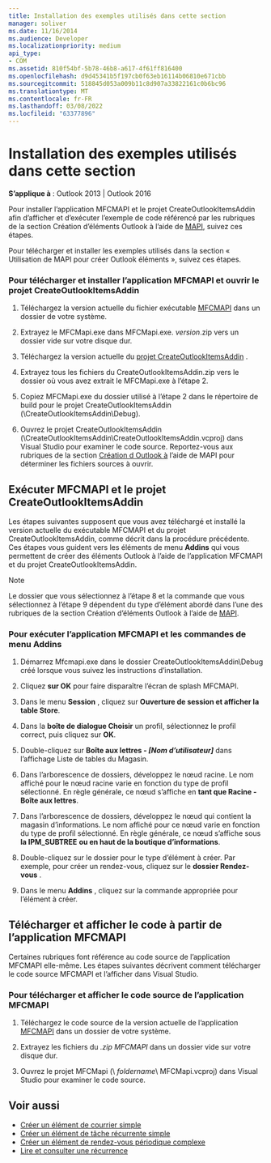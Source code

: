 ```yaml
---
title: Installation des exemples utilisés dans cette section
manager: soliver
ms.date: 11/16/2014
ms.audience: Developer
ms.localizationpriority: medium
api_type:
- COM
ms.assetid: 810f54bf-5b78-46b8-a617-4f61ff816400
ms.openlocfilehash: d9d45341b5f197cb0f63eb16114b06810e671cbb
ms.sourcegitcommit: 518845d053a009b11c8d907a33822161c0b6bc96
ms.translationtype: MT
ms.contentlocale: fr-FR
ms.lasthandoff: 03/08/2022
ms.locfileid: "63377896"
---
```

# <a name="install-the-samples-used-in-this-section"></a>Installation des exemples utilisés dans cette section

**S’applique à** : Outlook 2013 | Outlook 2016 
  
Pour installer l’application MFCMAPI et le projet CreateOutlookItemsAddin afin d’afficher et d’exécuter l’exemple de code référencé par les rubriques de la section Création d’éléments Outlook à l’aide de [MAPI](creating-outlook-items-by-using-mapi.md), suivez ces étapes. 

Pour télécharger et installer les exemples utilisés dans la section « Utilisation de MAPI pour créer Outlook éléments », suivez ces étapes.

### <a name="to-download-and-install-the-mfcmapi-application-and-open-createoutlookitemsaddin-project"></a>Pour télécharger et installer l’application MFCMAPI et ouvrir le projet CreateOutlookItemsAddin

1. Téléchargez la version actuelle du fichier exécutable [MFCMAPI](https://go.microsoft.com/fwlink/?LinkID=124154) dans un dossier de votre système. 
    
2. Extrayez le MFCMapi.exe dans MFCMapi.exe. _version_.zip vers un dossier vide sur votre disque dur.
    
3. Téléchargez la version actuelle du [projet CreateOutlookItemsAddin](https://go.microsoft.com/fwlink/?LinkID=127828) . 
    
4. Extrayez tous les fichiers du CreateOutlookItemsAddin.zip vers le dossier où vous avez extrait le MFCMapi.exe à l’étape 2.
    
5. Copiez MFCMapi.exe du dossier utilisé à l’étape 2 dans le répertoire de build pour le projet CreateOutlookItemsAddin (\CreateOutlookItemsAddin\Debug).
    
6. Ouvrez le projet CreateOutlookItemsAddin (\CreateOutlookItemsAddin\CreateOutlookItemsAddin.vcproj) dans Visual Studio pour examiner le code source. Reportez-vous aux rubriques de la section [Création d Outlook à](creating-outlook-items-by-using-mapi.md) l’aide de MAPI pour déterminer les fichiers sources à ouvrir. 
    
## <a name="run-mfcmapi-and-the-createoutlookitemsaddin-project"></a>Exécuter MFCMAPI et le projet CreateOutlookItemsAddin

Les étapes suivantes supposent que vous avez téléchargé et installé la version actuelle du exécutable MFCMAPI et du projet CreateOutlookItemsAddin, comme décrit dans la procédure précédente. Ces étapes vous guident vers les éléments de menu **Addins** qui vous permettent de créer des éléments Outlook à l’aide de l’application MFCMAPI et du projet CreateOutlookItemsAddin. 
  
> [!NOTE]
> Le dossier que vous sélectionnez à l’étape 8 et la commande que vous sélectionnez à l’étape 9 dépendent du type d’élément abordé dans l’une des rubriques de la section Création d’éléments Outlook à l’aide de [MAPI](creating-outlook-items-by-using-mapi.md). 

### <a name="to-run-the-mfcmapi-application-and-addins-menu-commands"></a>Pour exécuter l’application MFCMAPI et les commandes de menu Addins

1. Démarrez Mfcmapi.exe dans le dossier CreateOutlookItemsAddin\Debug créé lorsque vous suivez les instructions d’installation.
    
2. Cliquez **sur OK** pour faire disparaître l’écran de splash MFCMAPI. 
    
3. Dans le menu **Session** , cliquez sur **Ouverture de session et afficher la table Store**.
    
4. Dans la **boîte de dialogue Choisir** un profil, sélectionnez le profil correct, puis cliquez sur **OK**. 
    
5. Double-cliquez sur **Boîte aux lettres  _- [Nom d’utilisateur]_** dans l’affichage Liste de tables du Magasin. 
    
6. Dans l’arborescence de dossiers, développez le nœud racine. Le nom affiché pour le nœud racine varie en fonction du type de profil sélectionné. En règle générale, ce nœud s’affiche en **tant que Racine - Boîte aux lettres**.
    
7. Dans l’arborescence de dossiers, développez le nœud qui contient la magasin d’informations. Le nom affiché pour ce nœud varie en fonction du type de profil sélectionné. En règle générale, ce nœud s’affiche sous **la IPM_SUBTREE** **ou en haut de la boutique d’informations**.
    
8. Double-cliquez sur le dossier pour le type d’élément à créer. Par exemple, pour créer un rendez-vous, cliquez sur le **dossier Rendez-vous** . 
    
9. Dans le menu **Addins** , cliquez sur la commande appropriée pour l’élément à créer. 
    
## <a name="download-and-view-code-from-the-mfcmapi-application"></a>Télécharger et afficher le code à partir de l’application MFCMAPI

Certaines rubriques font référence au code source de l’application MFCMAPI elle-même. Les étapes suivantes décrivent comment télécharger le code source MFCMAPI et l’afficher dans Visual Studio. 

### <a name="to-download-and-view-the-mfcmapi-application-source-code"></a>Pour télécharger et afficher le code source de l’application MFCMAPI

1. Téléchargez le code source de la version actuelle de l’application [MFCMAPI](https://go.microsoft.com/fwlink/?LinkID=124154) dans un dossier de votre système. 
    
2. Extrayez les fichiers du _.zip MFCMAPI_ dans un dossier vide sur votre disque dur.
    
3. Ouvrez le projet MFCMapi (\ _foldername_\ MFCMapi.vcproj) dans Visual Studio pour examiner le code source.
    
## <a name="see-also"></a>Voir aussi

- [Créer un élément de courrier simple](how-to-create-a-simple-mail-item.md)
- [Créer un élément de tâche récurrente simple](how-to-create-a-simple-recurrent-task-item.md)
- [Créer un élément de rendez-vous périodique complexe](how-to-create-a-complex-recurrent-appointment-item.md)
- [Lire et consulter une récurrence](how-to-read-and-parse-a-recurrence-pattern.md)

